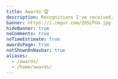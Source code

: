 ```yaml
---
title: Awards 🏆️
description: Recognitions I've received.
banner: https://i.imgur.com/ZdSLPUa.jpg
hideBanner: true
noComments: true
noTimeEstimate: true
awardsPage: true
notShownOnNavbar: true
aliases:
  - /awards/
  - /home/awards/
---
```

